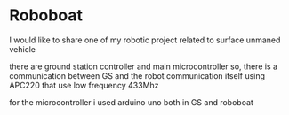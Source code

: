 # Roboboat
I would like to share one of my robotic project related to surface unmaned vehicle

there are ground station controller and main microcontroller 
so, there is a communication between GS and the robot 
communication itself using APC220 that use low frequency 433Mhz 

for the microcontroller i used arduino uno both in GS and roboboat
